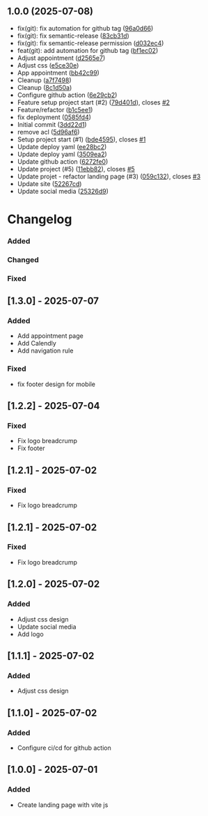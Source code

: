## 1.0.0 (2025-07-08)

* fix(git): fix automation for github tag ([96a0d66](https://github.com/Pheniiix-Ankh-Group-Inc/start/commit/96a0d66))
* fix(git): fix semantic-release ([83cb31d](https://github.com/Pheniiix-Ankh-Group-Inc/start/commit/83cb31d))
* fix(git): fix semantic-release permission ([d032ec4](https://github.com/Pheniiix-Ankh-Group-Inc/start/commit/d032ec4))
* feat(git): add automation for github tag ([bf1ec02](https://github.com/Pheniiix-Ankh-Group-Inc/start/commit/bf1ec02))
* Adjust  appointment ([d2565e7](https://github.com/Pheniiix-Ankh-Group-Inc/start/commit/d2565e7))
* Adjust css ([e5ce30e](https://github.com/Pheniiix-Ankh-Group-Inc/start/commit/e5ce30e))
* App appointment ([bb42c99](https://github.com/Pheniiix-Ankh-Group-Inc/start/commit/bb42c99))
* Cleanup ([a7f7498](https://github.com/Pheniiix-Ankh-Group-Inc/start/commit/a7f7498))
* Cleanup ([8c1d50a](https://github.com/Pheniiix-Ankh-Group-Inc/start/commit/8c1d50a))
* Configure github action ([6e29cb2](https://github.com/Pheniiix-Ankh-Group-Inc/start/commit/6e29cb2))
* Feature setup project start (#2) ([79d401d](https://github.com/Pheniiix-Ankh-Group-Inc/start/commit/79d401d)), closes [#2](https://github.com/Pheniiix-Ankh-Group-Inc/start/issues/2)
* Feature/refactor ([b1c5ee1](https://github.com/Pheniiix-Ankh-Group-Inc/start/commit/b1c5ee1))
* fix deployment ([0585fd4](https://github.com/Pheniiix-Ankh-Group-Inc/start/commit/0585fd4))
* Initial commit ([3dd22d1](https://github.com/Pheniiix-Ankh-Group-Inc/start/commit/3dd22d1))
* remove acl ([5d96af6](https://github.com/Pheniiix-Ankh-Group-Inc/start/commit/5d96af6))
* Setup project start (#1) ([bde4595](https://github.com/Pheniiix-Ankh-Group-Inc/start/commit/bde4595)), closes [#1](https://github.com/Pheniiix-Ankh-Group-Inc/start/issues/1)
* Update deploy yaml ([ee28bc2](https://github.com/Pheniiix-Ankh-Group-Inc/start/commit/ee28bc2))
* Update deploy yaml ([3509ea2](https://github.com/Pheniiix-Ankh-Group-Inc/start/commit/3509ea2))
* Update github action ([6272fe0](https://github.com/Pheniiix-Ankh-Group-Inc/start/commit/6272fe0))
* Update project (#5) ([11ebb82](https://github.com/Pheniiix-Ankh-Group-Inc/start/commit/11ebb82)), closes [#5](https://github.com/Pheniiix-Ankh-Group-Inc/start/issues/5)
* Update projet - refactor landing page (#3) ([059c132](https://github.com/Pheniiix-Ankh-Group-Inc/start/commit/059c132)), closes [#3](https://github.com/Pheniiix-Ankh-Group-Inc/start/issues/3)
* Update site  ([52267cd](https://github.com/Pheniiix-Ankh-Group-Inc/start/commit/52267cd))
* Update social media ([25326d9](https://github.com/Pheniiix-Ankh-Group-Inc/start/commit/25326d9))

# Changelog

### Added
 
### Changed
 
### Fixed

## [1.3.0] - 2025-07-07

### Added

- Add appointment page
- Add Calendly
- Add navigation rule

### Fixed

- fix footer design for mobile


## [1.2.2] - 2025-07-04
### Fixed

- Fix logo breadcrump
- Fix footer


## [1.2.1] - 2025-07-02
### Fixed

- Fix logo breadcrump

## [1.2.1] - 2025-07-02
### Fixed

- Fix logo breadcrump

## [1.2.0] - 2025-07-02
### Added

- Adjust css design
- Update social media
- Add logo

## [1.1.1] - 2025-07-02
### Added

- Adjust css design

## [1.1.0] - 2025-07-02
### Added

- Configure ci/cd for github action

## [1.0.0] - 2025-07-01
### Added

- Create landing page with vite js
